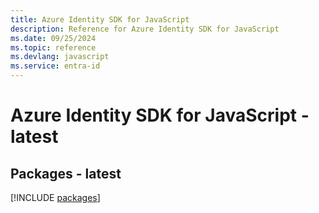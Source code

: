 ```yaml
---
title: Azure Identity SDK for JavaScript
description: Reference for Azure Identity SDK for JavaScript
ms.date: 09/25/2024
ms.topic: reference
ms.devlang: javascript
ms.service: entra-id
---
```

# Azure Identity SDK for JavaScript - latest
## Packages - latest
[!INCLUDE [packages](identity-index.md)]